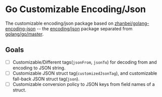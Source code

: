 # Go Customizable Encoding/Json

<!-- > 2018-04-08T19:54:12+0800 -->

The customizable encoding/json package based on [zhanbei/golang-encoding-json](https://github.com/zhanbei/golang-encoding-json) -- the [encoding/json](https://github.com/golang/go/tree/master/src/encoding/json) package separated from [golang/go/master](https://github.com/golang/go).

## Goals

- [ ] Customizable/Different tags(`jsonFrom`, `jsonTo`) for decoding from and encoding to JSON string.
- [ ] Customizable JSON struct tag(`customizedJsonTag`), and customizable fall-back JSON struct tag(`json`).
- [ ] Customizable conversion policy to JSON keys from field names of a struct.

